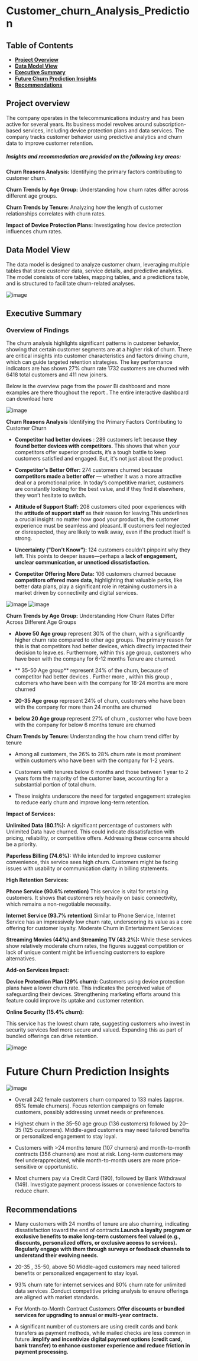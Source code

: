 # Customer_churn_Analysis_Prediction

## Table of Contents
- [**Project Overview**](#project-overview)
- [**Data Model View**](#data-model-view)
- [**Executive Summary**](#executive-summary)
- [**Future Churn Prediction Insights**](#future-churn-prediction-insights)
- [**Recommendations**](#recommendations)



## Project overview

The company operates in the telecommunications industry and has been active for several years. Its business model revolves around subscription-based services, including device protection plans and data services. The company tracks customer behavior using predictive analytics and churn data to improve customer retention.

##### Insights and recommedation are provided on the following key areas:

**Churn Reasons Analysis:**    Identifying the primary factors contributing to customer churn.

**Churn Trends by Age Group:**    Understanding how churn rates differ across different age groups.

**Churn Trends by Tenure:**    Analyzing how the length of customer relationships correlates with churn rates.

**Impact of Device Protection Plans:** Investigating how device protection influences churn rates.



##  Data Model View

The data model is designed to analyze customer churn, leveraging multiple tables that store customer data, service details, and predictive analytics. The model consists of core tables, mapping tables, and a predictions table, and is structured to facilitate churn-related analyses.

![image](https://github.com/user-attachments/assets/7a4f78d3-01aa-4f68-a89b-1858d240990f)

## Executive Summary
### Overview of Findings
The churn analysis  highlights significant patterns in customer behavior, showing that certain customer segments are at a higher risk of churn.
There are critical insights into customer characteristics and factors driving churn, which can guide targeted retention strategies.
The key performance indicators are has shown 27% churn rate  1732 customers are churned with 6418 total customers and 411 new joiners. 

Below is the overview page from the power Bi dashboard and more examples are there thoughout the report . The entire interactive dashboard can  download here

![image](https://github.com/user-attachments/assets/c960f8d0-f62a-443c-b97e-f1961c5fec32)

**Churn Reasons Analysis** Identifying the Primary Factors Contributing to Customer Churn

- **Competitor had better devices** :  289 customers left because **they found better devices with competitors.** This shows that when your competitors offer superior products, it’s a tough battle to keep customers satisfied and engaged. But, it's not just about the product.
  
- **Competitor's Better Offer:**  274 customers churned because **competitors made a better offer** — whether it was a more attractive deal or a promotional price. In today’s competitive market, customers are constantly looking for the best value, and if they find it elsewhere, they won’t hesitate to switch.
  
- **Attitude of Support Staff:**  208 customers cited poor experiences with the **attitude of support staff** as their reason for leaving.This underlines a crucial insight: no matter how good your product is, the customer experience must be seamless and pleasant. If customers feel neglected or disrespected, they are likely to walk away, even if the product itself is strong.
  
- **Uncertainty ("Don't Know"):**   124 customers couldn't pinpoint why they left. This points to deeper issues—perhaps a **lack of engagement, unclear communication, or unnoticed dissatisfaction.**
  
- **Competitor Offering More Data:** 106 customers churned because **competitors offered more data**, highlighting that valuable perks, like better data plans, play a significant role in retaining customers in a market driven by connectivity and digital services.
  
![image](https://github.com/user-attachments/assets/0a74391e-38b8-463e-bd15-b83a1bb00397) ![image](https://github.com/user-attachments/assets/e1bc8a0e-a647-4f1b-977a-30e45b3f5434)


**Churn Trends by Age Group:** Understanding How Churn Rates Differ Across Different Age Groups

- **Above 50 Age group** represent 30% of the churn, with a significantly higher churn rate compared to other age groups. The primary reason for this is that competitors had better devices, which directly impacted their decision to leave.es. Furthermore, within this age group, customers who have been with the company for 6-12 months Tenure are churned.

- ** 35-50  Age group** represent  24% of the churn, because of competitor had better devices . Further more , within this group , cutomers who  have been with the company for 18-24 months are more churned 

- **20-35 Age group** represent 24% of churn, customers who have been with the company for more than 24 months are churned

- **below 20 Age group** represent 27% of churn , customer who have been with the company for below 6 months tenure are churned

**Churn Trends by Tenure:**   Understanding the how churn trend differ by tenure

- Among all customers, the 26% to 28% churn rate is most prominent within customers who have been with the company for 1-2 years.
  
- Customers with tenures below 6 months and those between 1 year to 2 years form the majority of the customer base, accounting for a substantial portion of total churn.

- These insights underscore the need for targeted engagement strategies to reduce early churn and improve long-term retention.

**Impact of Services:** 

**Unlimited Data (80.1%):** A significant percentage of customers with Unlimited Data have churned. This could indicate dissatisfaction with pricing, reliability, or competitive offers. Addressing these concerns should be a priority.

**Paperless Billing (74.6%):** While intended to improve customer convenience, this service sees high churn. Customers might be facing issues with usability or communication clarity in billing statements.

**High Retention Services:**

**Phone Service (90.6% retention)** This service is vital for retaining customers. It shows that customers rely heavily on basic connectivity, which remains a non-negotiable necessity.

**Internet Service (93.7% retention)** Similar to Phone Service, Internet Service has an impressively low churn rate, underscoring its value as a core offering for customer loyalty.
Moderate Churn in Entertainment Services:

**Streaming Movies (44%) and Streaming TV (43.2%):** While these services show relatively moderate churn rates, the figures suggest competition or lack of unique content might be influencing customers to explore alternatives.

**Add-on Services Impact:**

**Device Protection Plan (29% churn):** Customers using device protection plans have a lower churn rate. This indicates the perceived value of safeguarding their devices. Strengthening marketing efforts around this feature could improve its uptake and customer retention.

**Online Security (15.4% churn):**

This service has the lowest churn rate, suggesting customers who invest in security services feel more secure and valued. Expanding this as part of bundled offerings can drive retention.

![image](https://github.com/user-attachments/assets/f5a37c92-12ae-4d0d-a90e-8d30bc700a32)


# Future Churn Prediction Insights

![image](https://github.com/user-attachments/assets/ff4bf006-690e-496d-bc74-9e806843b668)

- Overall 242 female customers churn compared to 133 males (approx. 65% female churners).
   Focus retention campaigns on female customers, possibly addressing unmet needs 
   or preferences.
  
-  Highest churn in the 35–50 age group (136 customers) followed by 20–35 (125 customers).
   Middle-aged customers may need tailored benefits or personalized engagement to 
   stay loyal.
   
-  Customers with >24 months tenure (107 churners) and month-to-month contracts (356 churners) are 
   most at risk.
   Long-term customers may feel underappreciated, while month-to-month users are more price- 
   sensitive or opportunistic.

- Most churners pay via Credit Card (190), followed by Bank Withdrawal (149).
  Investigate payment process issues or convenience factors to reduce churn.

## Recommendations

- Many customers with 24 months of tenure are also churning, indicating dissatisfaction toward the end of contracts.**Launch a loyalty program or exclusive benefits to make long-term customers feel valued (e.g., discounts, personalized offers, or exclusive access to services).
Regularly engage with them through surveys or feedback channels to understand their evolving needs.**

- 20-35 , 35-50, above 50 Middle-aged customers may need tailored benefits or personalized engagement to stay loyal.
  
- 93% churn rate for internet services and 80% churn rate for unlimited data services .Conduct competitive pricing analysis to ensure offerings are aligned with market standards.

- For Month-to-Month Contract Customers **Offer discounts or bundled services for upgrading to annual or multi-year contracts.**

-  A significant number of customers are using credit cards and bank transfers as payment methods, while mailed checks are less common in future .**implify and incentivize digital payment options (credit card, bank transfer) to enhance customer experience and reduce friction in payment processing.**
  





